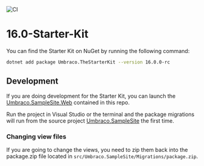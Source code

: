 ![CI](https://github.com/umbraco/The-Starter-Kit/workflows/CI/badge.svg?branch=dev-v8)

# 16.0-Starter-Kit

You can find the Starter Kit on NuGet by running the following command:

```bash
dotnet add package Umbraco.TheStarterKit --version 16.0.0-rc
```

## Development

If you are doing development for the Starter Kit, you can launch the [Umbraco.SampleSite.Web](examples/Umbraco.SampleSite.Web/) contained in this repo.

Run the project in Visual Studio or the terminal and the package migrations will run from the source project [Umbraco.SampleSite](src/Umbraco.SampleSite/) the first time.

### Changing view files

If you are going to change the views, you need to zip them back into the package.zip file located in `src/Umbraco.SampleSite/Migrations/package.zip`.
